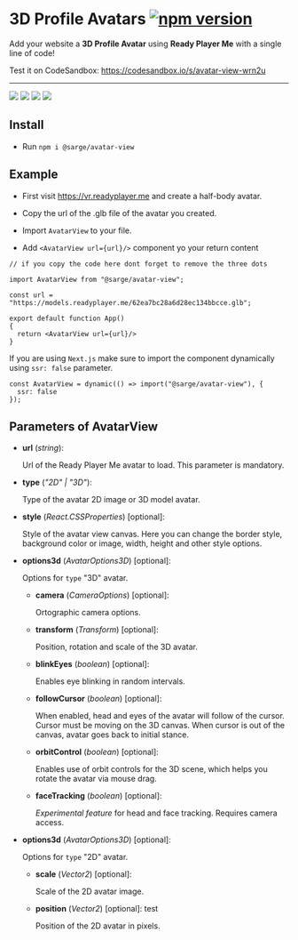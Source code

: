 # 3D Profile Avatars [![npm version](https://badge.fury.io/js/%40sarge%2Favatar-view.svg)](https://badge.fury.io/js/%40sarge%2Favatar-view)

Add your website a **3D Profile Avatar** using **Ready Player Me** with a single line of code!

Test it on CodeSandbox: https://codesandbox.io/s/avatar-view-wrn2u

---

![](./images/1.gif) ![](./images/2.gif)
![](./images/3.gif) ![](./images/4.gif)

## Install

- Run `npm i @sarge/avatar-view`

## Example

- First visit https://vr.readyplayer.me and create a half-body avatar.

- Copy the url of the .glb file of the avatar you created.

- Import `AvatarView` to your file.

- Add `<AvatarView url={url}/>` component yo your return content 

```tsx
// if you copy the code here dont forget to remove the three dots

import AvatarView from "@sarge/avatar-view";

const url = "https://models.readyplayer.me/62ea7bc28a6d28ec134bbcce.glb";

export default function App()
{
  return <AvatarView url={url}/>
}
```

If you are using `Next.js` make sure to import the component dynamically using `ssr: false` parameter.

```tsx
const AvatarView = dynamic(() => import("@sarge/avatar-view"), {
  ssr: false
});
```

## Parameters of AvatarView
- **url** (*string*): 

    Url of the Ready Player Me avatar to load. This parameter is mandatory.

- **type** (*"2D" | "3D"*):

    Type of the avatar 2D image or 3D model avatar.

- **style** (*React.CSSProperties*) [optional]: 

    Style of the avatar view canvas. Here you can change the border style, background color or image, width, height and other style options.

- **options3d** (*AvatarOptions3D*) [optional]:

    Options for `type` "3D" avatar.

    - **camera** (*CameraOptions*) [optional]: 
    
        Ortographic camera options.

    - **transform** (*Transform*) [optional]:

        Position, rotation and scale of the 3D avatar.

    - **blinkEyes** (*boolean*) [optional]:

        Enables eye blinking in random intervals.

    - **followCursor** (*boolean*) [optional]: 
    
        When enabled, head and eyes of the avatar will follow of the cursor. Cursor must be moving on the 3D canvas. When cursor is out of the canvas, avatar goes back to initial stance.

    - **orbitControl** (*boolean*) [optional]:
    
        Enables use of orbit controls for the 3D scene, which helps you rotate the avatar via mouse drag.

    - **faceTracking** (*boolean*) [optional]:

        *Experimental feature* for head and face tracking. Requires camera access. 


- **options3d** (*AvatarOptions3D*) [optional]:

    Options for `type` "2D" avatar.

    - **scale** (*Vector2*) [optional]: 
    
        Scale of the 2D avatar image.

    - **position** (*Vector2*) [optional]: test

        Position of the 2D avatar in pixels.
